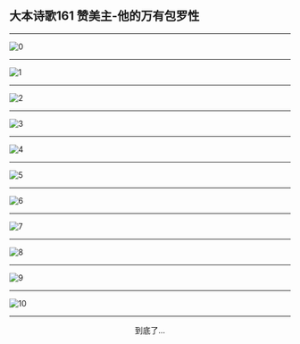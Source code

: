 
## 大本诗歌161 赞美主-他的万有包罗性
        
<div id="aplayer0"></div>

<div id="aplayer1"></div>

<div id="aplayer2"></div>

---

<img alt="0" data-original="/data/d0155/0.png">

---

<img alt="1" data-original="/data/d0155/1.png">

---

<img alt="2" data-original="/data/d0155/2.png">

---

<img alt="3" data-original="/data/d0155/3.png">

---

<img alt="4" data-original="/data/d0155/4.png">

---

<img alt="5" data-original="/data/d0155/5.png">

---

<img alt="6" data-original="/data/d0155/6.png">

---

<img alt="7" data-original="/data/d0155/7.png">

---

<img alt="8" data-original="/data/d0155/8.png">

---

<img alt="9" data-original="/data/d0155/9.png">

---

<img alt="10" data-original="/data/d0155/10.png">

---

<p style="text-align: center">到底了...</p>

<script src="/js/dist-view.js"></script>

<script>
MAIN.id = 'd0155';
        
const ap0 = new APlayer({
    container: document.getElementById('aplayer0'),
    volume: 1,
    loop: 'none',
    preload: 'none',
    audio: [{
        name: 'D161.mp3',
        artist: '大本诗歌',
        url: 'https://res.wx.qq.com/voice/getvoice?mediaid=MzI0NTk3MDM5M18yMjQ3NTIwMTYw',
        cover: '/favicon'
    }]
});
const ap1 = new APlayer({
    container: document.getElementById('aplayer1'),
    volume: 1,
    loop: 'none',
    preload: 'none',
    audio: [{
        name: 'D161第一节领唱.mp3',
        artist: '大本诗歌',
        url: 'https://res.wx.qq.com/voice/getvoice?mediaid=MzI0NTk3MDM5M18yMjQ3NTIwMTYx',
        cover: '/favicon'
    }]
});
const ap2 = new APlayer({
    container: document.getElementById('aplayer2'),
    volume: 1,
    loop: 'none',
    preload: 'none',
    audio: [{
        name: 'D161教唱版.mp3',
        artist: '大本诗歌',
        url: 'https://res.wx.qq.com/voice/getvoice?mediaid=MzI0NTk3MDM5M18yMjQ3NTIwMTYy',
        cover: '/favicon'
    }]
});
</script>
